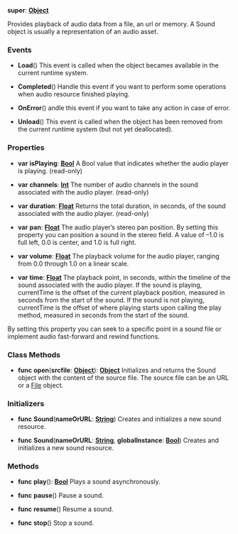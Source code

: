 **super**: **[Object](Object.md)**

Provides playback of audio data from a file, an url or memory. A Sound object is usually a representation of an audio asset.

### Events

* **Load**()
This event is called when the object becames available in the current runtime system.

* **Completed**()
Handle this event if you want to perform some operations when audio resource finished playing.

* **OnError**()
andle this event if you want to take any action in case of error.

* **Unload**()
This event is called when the object has been removed from the current runtime system (but not yet deallocated).



### Properties

* **var** **isPlaying**: **[Bool](../gravity/types.md)**
A Bool value that indicates whether the audio player is playing. \(read-only\)

* **var** **channels**: **[Int](../gravity/types.md)**
The number of audio channels in the sound associated with the audio player. \(read-only\)

* **var** **duration**: **[Float](../gravity/types.md)**
Returns the total duration, in seconds, of the sound associated with the audio player. \(read-only\)

* **var** **pan**: **[Float](../gravity/types.md)**
The audio player’s stereo pan position. By setting this property you can position a sound in the stereo field. A value of –1.0 is full left, 0.0 is center, and 1.0 is full right.

* **var** **volume**: **[Float](../gravity/types.md)**
The playback volume for the audio player, ranging from 0.0 through 1.0 on a linear scale.

* **var** **time**: **[Float](../gravity/types.md)**
The playback point, in seconds, within the timeline of the sound associated with the audio player. If the sound is playing, currentTime is the offset of the current playback position, measured in seconds from the start of the sound. If the sound is not playing, currentTime is the offset of where playing starts upon calling the play method, measured in seconds from the start of the sound.

By setting this property you can seek to a specific point in a sound file or implement audio fast-forward and rewind functions.



### Class Methods

* **func** **open**(**srcfile**: **[Object](../gravity/types.md)**): <strong>[Object](../gravity/types.md)</strong> 
Initializes and returns the Sound object with the content of the source file. The source file can be an URL or a <a href="File.html">File</a> object.



### Initializers

* **func** **Sound**(**nameOrURL**: **[String](../gravity/types.md)**)
Creates and initializes a new sound resource.

* **func** **Sound**(**nameOrURL**: **[String](../gravity/types.md)**, **globalInstance**: **[Bool](../gravity/types.md)**)
Creates and initializes a new sound resource.



### Methods

* **func** **play**(): <strong>[Bool](../gravity/types.md)</strong> 
Plays a sound asynchronously.

* **func** **pause**()
Pause a sound.

* **func** **resume**()
Resume a sound.

* **func** **stop**()
Stop a sound.





